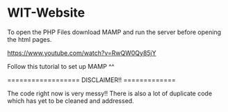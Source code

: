 # WIT-Website

To open the PHP Files download MAMP and run the server before opening the html pages.

https://www.youtube.com/watch?v=RwQW0Qy85jY

Follow this tutorial to set up MAMP ^^



================== DISCLAIMER!! =============

The code right now is very messy!! There is also a lot of duplicate code which has yet to be cleaned and addressed.